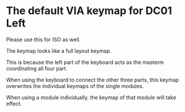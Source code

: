 # The default VIA keymap for DC01 Left

Please use this for ISO as well.

The keymap looks like a full layout keymap.

This is because the left part of the keyboard acts as the masterm coordinating all four part.

When using the keyboard to connect the other three parts, this keymap overwrites the individual keymaps of the single modules.

When using a module individually, the keymap of that module will take effect.
